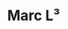 ---
title: "Marc L³"
description: "Marc L³"
layout: shop
keywords:
  - 美食競賽
  - 台灣美食
  - 美食精選
datePublished: "2025-06-30"
dateModified: "2025-07-03"
city: "高雄市"
district: "前金區"
address: "高雄市前金區仁義街231號"
phone: ""
geo: "22.62049680742647, 120.30097226915365"
google_map: "https://maps.app.goo.gl/cUKQNxUizNdCKf3i7"
footinder: "https://footinder.com.tw/%E9%AB%98%E9%9B%84%E5%B8%82%E5%89%8D%E9%87%91%E5%8D%80/155022/"
official: "https://www.instagram.com/marc_l3/"
award:
  - name: "500盤"
    year: "2024"
    entries:
      - dishes:
          - "土魠/紅椒/蛤蜊"
          - "白鯷魚麵包"

---